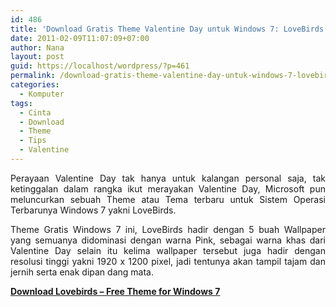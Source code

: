```yaml
---
id: 486
title: 'Download Gratis Theme Valentine Day untuk Windows 7: LoveBirds'
date: 2011-02-09T11:07:09+07:00
author: Nana
layout: post
guid: https://localhost/wordpress/?p=461
permalink: /download-gratis-theme-valentine-day-untuk-windows-7-lovebirds/
categories:
  - Komputer
tags:
  - Cinta
  - Download
  - Theme
  - Tips
  - Valentine
---
```

<p style="text-align: justify;">
  Perayaan Valentine Day tak hanya untuk kalangan personal saja, tak ketinggalan dalam rangka ikut merayakan Valentine Day, Microsoft pun meluncurkan sebuah Theme atau Tema terbaru untuk Sistem Operasi Terbarunya Windows 7 yakni LoveBirds.
</p>

<p style="text-align: justify;">
  Theme Gratis Windows 7 ini, LoveBirds hadir dengan 5 buah Wallpaper yang semuanya didominasi dengan warna Pink, sebagai warna khas dari Valentine Day selain itu kelima wallpaper tersebut juga hadir dengan resolusi tinggi yakni 1920 x 1200 pixel, jadi tentunya akan tampil tajam dan jernih serta enak dipan dang mata.
</p>

<a href="https://download.microsoft.com/download/7/F/2/7F2F0382-FAA4-4CBE-B567-AB49ED8A3F24/Lovebirds.themepack" target="_blank" rel="nofollow noopener"><strong>Download Lovebirds – Free Theme for Windows 7</strong></a>